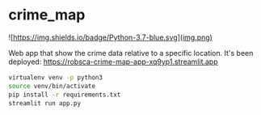 # crime_map

![https://img.shields.io/badge/Python-3.7-blue.svg](img.png)

Web app that show the crime data relative to a specific location.
It's been deployed: https://robsca-crime-map-app-xq9yp1.streamlit.app


```bash
virtualenv venv -p python3
source venv/bin/activate
pip install -r requirements.txt
streamlit run app.py
```